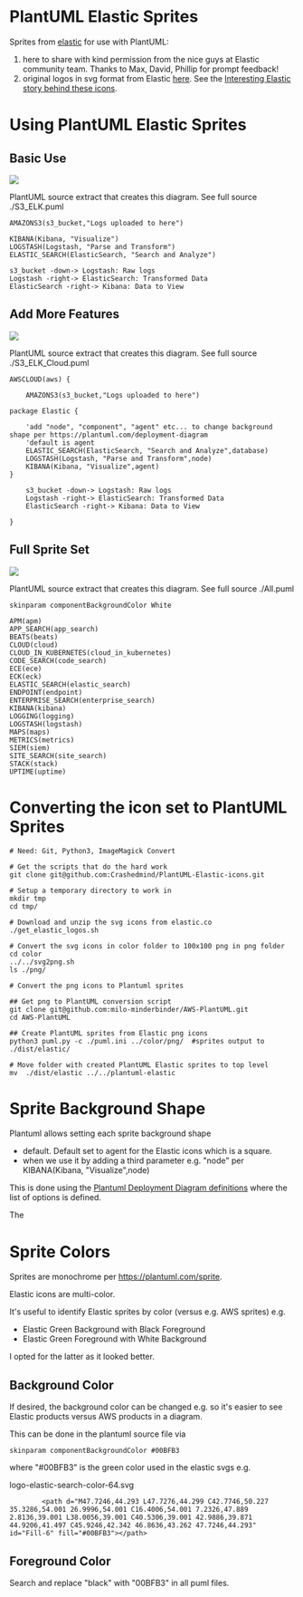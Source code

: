 # PlantUML  Elastic Sprites
Sprites from [elastic](www.elastic.co) for use with PlantUML:
1. here to share with kind permission from the nice guys at Elastic community team. Thanks to Max, David, Phillip for prompt feedback!
2. original logos in svg format from Elastic [here](https://www.elastic.co/brand). See the [Interesting Elastic story behind these icons](https://www.elastic.co/blog/redesigning-product-logos-and-icons-while-building-a-design-hierarchy-at-elastic).


# Using PlantUML Elastic Sprites

## Basic Use

![](examples/S3_ELK.png)

PlantUML source extract that creates this diagram. 
See full source ./S3_ELK.puml

````
AMAZONS3(s3_bucket,"Logs uploaded to here")

KIBANA(Kibana, "Visualize") 
LOGSTASH(Logstash, "Parse and Transform")
ELASTIC_SEARCH(ElasticSearch, "Search and Analyze")

s3_bucket -down-> Logstash: Raw logs
Logstash -right-> ElasticSearch: Transformed Data
ElasticSearch -right-> Kibana: Data to View

````

## Add More Features

![](examples/S3_ELK_Cloud.png)

PlantUML source extract that creates this diagram. 
See full source ./S3_ELK_Cloud.puml

````
AWSCLOUD(aws) {

    AMAZONS3(s3_bucket,"Logs uploaded to here")

package Elastic {

    'add "node", "component", "agent" etc... to change background shape per https://plantuml.com/deployment-diagram
    'default is agent 
    ELASTIC_SEARCH(ElasticSearch, "Search and Analyze",database)
    LOGSTASH(Logstash, "Parse and Transform",node)
    KIBANA(Kibana, "Visualize",agent) 
}

    s3_bucket -down-> Logstash: Raw logs
    Logstash -right-> ElasticSearch: Transformed Data
    ElasticSearch -right-> Kibana: Data to View

}

````


## Full Sprite Set

![](examples/All.png)

PlantUML source extract that creates this diagram. 
See full source ./All.puml

````
skinparam componentBackgroundColor White 

APM(apm)
APP_SEARCH(app_search)
BEATS(beats)
CLOUD(cloud)
CLOUD_IN_KUBERNETES(cloud_in_kubernetes)
CODE_SEARCH(code_search)
ECE(ece)
ECK(eck)
ELASTIC_SEARCH(elastic_search)
ENDPOINT(endpoint)
ENTERPRISE_SEARCH(enterprise_search)
KIBANA(kibana)
LOGGING(logging)
LOGSTASH(logstash)
MAPS(maps)
METRICS(metrics)
SIEM(siem)
SITE_SEARCH(site_search)
STACK(stack)
UPTIME(uptime)

````







# Converting the icon set to PlantUML Sprites

```
# Need: Git, Python3, ImageMagick Convert

# Get the scripts that do the hard work
git clone git@github.com:Crashedmind/PlantUML-Elastic-icons.git

# Setup a temporary directory to work in
mkdir tmp
cd tmp/

# Download and unzip the svg icons from elastic.co
./get_elastic_logos.sh

# Convert the svg icons in color folder to 100x100 png in png folder
cd color
../../svg2png.sh
ls ./png/

# Convert the png icons to Plantuml sprites

## Get png to PlantUML conversion script
git clone git@github.com:milo-minderbinder/AWS-PlantUML.git
cd AWS-PlantUML

## Create PlantUML sprites from Elastic png icons
python3 puml.py -c ./puml.ini ../color/png/  #sprites output to ./dist/elastic/

# Move folder with created PlantUML Elastic sprites to top level
mv  ./dist/elastic ../../plantuml-elastic

```

# Sprite Background Shape

Plantuml allows setting each sprite background shape
* default. Default set to agent for the Elastic icons which is a square.
* when we use it by adding a third parameter e.g. "node" per KIBANA(Kibana, "Visualize",node) 

This is done using the [Plantuml Deployment Diagram definitions](https://plantuml.com/deployment-diagram) where the list of options is defined.

The 

# Sprite Colors
Sprites are monochrome per https://plantuml.com/sprite.

Elastic icons are multi-color.

It's useful to identify Elastic sprites by color (versus e.g. AWS sprites) e.g.
* Elastic Green Background with Black Foreground
* Elastic Green Foreground with White Background

I opted for the latter as it looked better.

## Background Color
If desired, the background color can be changed e.g. so it's easier to see Elastic products versus AWS products in a diagram.

This can be done in the plantuml source file via
````
skinparam componentBackgroundColor #00BFB3
````
where "#00BFB3" is the green color used in the elastic svgs e.g.

logo-elastic-search-color-64.svg 
````
        <path d="M47.7246,44.293 L47.7276,44.299 C42.7746,50.227 35.3286,54.001 26.9996,54.001 C16.4006,54.001 7.2326,47.889 2.8136,39.001 L38.0056,39.001 C40.5306,39.001 42.9886,39.871 44.9206,41.497 C45.9246,42.342 46.8636,43.262 47.7246,44.293" id="Fill-6" fill="#00BFB3"></path>
````

## Foreground Color
Search and replace "black" with "00BFB3" in all puml files.